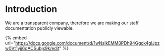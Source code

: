 # Introduction

We are a transparent company, therefore we are making our staff documentation publicly viewable.

{% embed url="https://docs.google.com/document/d/1wNsIkEMM3PDh94Ggck4glJpzw0Vt1yjj6dACSubjx9k/edit" %}
